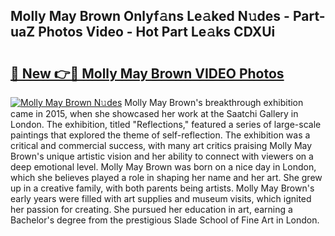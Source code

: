 ## Molly May Brown Onlyf𝚊ns Le𝚊ked N𝚞des - Part-uaZ Photos Video - Hot Part Le𝚊ks CDXUi

# <h2><a href="http://ab18478.deff.icu/?id=Molly+May+Brown">🔗 New 👉🔴 Molly May Brown VIDEO Photos</a></h2>

[![Molly May Brown N𝚞des](https://i.imgur.com/rIISA9y.gif)](http://ab18478.deff.icu/?id=Molly+May+Brown)
Molly May Brown's breakthrough exhibition came in 2015, when she showcased her work at the Saatchi Gallery in London. The exhibition, titled "Reflections," featured a series of large-scale paintings that explored the theme of self-reflection. The exhibition was a critical and commercial success, with many art critics praising Molly May Brown's unique artistic vision and her ability to connect with viewers on a deep emotional level. Molly May Brown was born on a nice day in London, which she believes played a role in shaping her name and her art. She grew up in a creative family, with both parents being artists. Molly May Brown's early years were filled with art supplies and museum visits, which ignited her passion for creating. She pursued her education in art, earning a Bachelor's degree from the prestigious Slade School of Fine Art in London.
